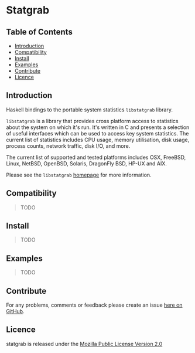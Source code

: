 # Statgrab

## Table of Contents

* [Introduction](#introduction)
* [Compatibility](#compatibility)
* [Install](#install)
* [Examples](#examples)
* [Contribute](#contribute)
* [Licence](#licence)


## Introduction

Haskell bindings to the portable system statistics `libstatgrab` library.

`libstatgrab` is a library that provides cross platform access to statistics
about the system on which it's run. It's written in C and presents a selection
of useful interfaces which can be used to access key system statistics.
The current list of statistics includes CPU usage, memory utilisation, disk usage,
process counts, network traffic, disk I/O, and more.

The current list of supported and tested platforms includes OSX, FreeBSD, Linux,
NetBSD, OpenBSD, Solaris, DragonFly BSD, HP-UX and AIX.

Please see the `libstatgrab` [homepage](http://www.i-scream.org/libstatgrab/)
for more information.


## Compatibility

> TODO


## Install

> TODO


## Examples

> TODO


## Contribute

For any problems, comments or feedback please create an issue [here on GitHub](github.com/brendanhay/statgrab/issues).


## Licence

statgrab is released under the [Mozilla Public License Version 2.0](http://www.mozilla.org/MPL/)

